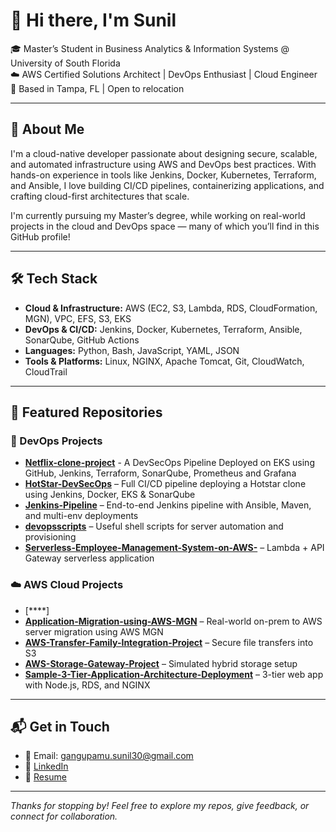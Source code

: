 # 👋 Hi there, I'm Sunil 

🎓 Master’s Student in Business Analytics & Information Systems @ University of South Florida  
☁️ AWS Certified Solutions Architect | DevOps Enthusiast | Cloud Engineer  
📍 Based in Tampa, FL | Open to relocation

---

## 🚀 About Me

I'm a cloud-native developer passionate about designing secure, scalable, and automated infrastructure using AWS and DevOps best practices. With hands-on experience in tools like Jenkins, Docker, Kubernetes, Terraform, and Ansible, I love building CI/CD pipelines, containerizing applications, and crafting cloud-first architectures that scale.

I'm currently pursuing my Master’s degree, while working on real-world projects in the cloud and DevOps space — many of which you’ll find in this GitHub profile!

---

## 🛠️ Tech Stack

- **Cloud & Infrastructure:** AWS (EC2, S3, Lambda, RDS, CloudFormation, MGN), VPC, EFS, S3, EKS  
- **DevOps & CI/CD:** Jenkins, Docker, Kubernetes, Terraform, Ansible, SonarQube, GitHub Actions  
- **Languages:** Python, Bash, JavaScript, YAML, JSON  
- **Tools & Platforms:** Linux, NGINX, Apache Tomcat, Git, CloudWatch, CloudTrail

---

## 📂 Featured Repositories

### 🔧 DevOps Projects
- [**Netflix-clone-project**](https://github.com/Sunil-3012/Netflix-Clone-Project) - A DevSecOps Pipeline Deployed on EKS using GitHub, Jenkins, Terraform, SonarQube, Prometheus and Grafana
- [**HotStar-DevSecOps**](https://github.com/yourusername/HotStar-DevSecOps) – Full CI/CD pipeline deploying a Hotstar clone using Jenkins, Docker, EKS & SonarQube  
- [**Jenkins-Pipeline**](https://github.com/yourusername/Jenkins-Pipeline) – End-to-end Jenkins pipeline with Ansible, Maven, and multi-env deployments  
- [**devopsscripts**](https://github.com/yourusername/devopsscripts) – Useful shell scripts for server automation and provisioning  
- [**Serverless-Employee-Management-System-on-AWS-**](https://github.com/yourusername/Serverless-Employee-Management-System-on-AWS-) – Lambda + API Gateway serverless application  

### ☁️ AWS Cloud Projects
- [****]
- [**Application-Migration-using-AWS-MGN**](https://github.com/yourusername/Application-Migration-using-AWS-MGN) – Real-world on-prem to AWS server migration using AWS MGN  
- [**AWS-Transfer-Family-Integration-Project**](https://github.com/yourusername/AWS-Transfer-Family-Integration-Project) – Secure file transfers into S3  
- [**AWS-Storage-Gateway-Project**](https://github.com/yourusername/AWS-Storage-Gateway-Project-Simulating-On-Premises-to-AWS-Data-Transfer) – Simulated hybrid storage setup  
- [**Sample-3-Tier-Application-Architecture-Deployment**](https://github.com/yourusername/Sample-3-Tier-Application-Architecture-Deployment) – 3-tier web app with Node.js, RDS, and NGINX

---



## 📬 Get in Touch

- 📧 Email: gangupamu.sunil30@gmail.com  
- 💼 [LinkedIn](https://www.linkedin.com/in/sunil-gangupamu-16487b227/)
- 📄 [Resume]((http://sunil-resume-bucket.s3-website-us-east-1.amazonaws.com/)) 
 

---

*Thanks for stopping by! Feel free to explore my repos, give feedback, or connect for collaboration.*

